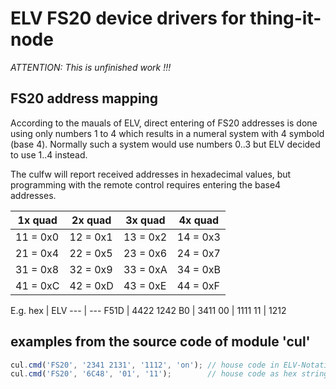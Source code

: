 # ELV FS20 device drivers for thing-it-node

*ATTENTION: This is unfinished work !!!*

## FS20 address mapping

According to the mauals of ELV, direct entering of FS20 addresses is done using only numbers 1 to 4 which results in a numeral system with 4 symbold (base 4).
Normally such a system would use numbers 0..3 but ELV decided to use 1..4 instead.

The culfw will report received addresses in hexadecimal values, but programming with the remote control requires entering the base4 addresses.

1x quad | 2x quad | 3x quad | 4x quad
------- | ------- | ------- | -------
11 = 0x0 | 12 = 0x1 | 13 = 0x2 | 14 = 0x3
21 = 0x4 | 22 = 0x5 | 23 = 0x6 | 24 = 0x7
31 = 0x8 | 32 = 0x9 | 33 = 0xA | 34 = 0xB
41 = 0xC | 42 = 0xD | 43 = 0xE | 44 = 0xF

E.g.
hex | ELV
--- | ---
F51D | 4422 1242
B0 | 3411
00 | 1111
11 | 1212

## examples from the source code of module 'cul'
```javascript
cul.cmd('FS20', '2341 2131', '1112', 'on'); // house code in ELV-Notation, address in ELV-Notation, command as text
cul.cmd('FS20', '6C48', '01', '11');        // house code as hex string, address as hex string, command as hex string